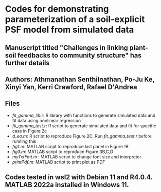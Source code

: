 # Codes for demonstrating parameterization of a soil-explicit PSF model from simulated data
## Manuscript titled "Challenges in linking plant-soil feedbacks to community structure" has further details
## Authors: Athmanathan Senthilnathan, Po-Ju Ke, Xinyi Yan, Kerri Crawford, Rafael D'Andrea

## Files
* *fit_gamma_lib.r*: R library with functions to generate simulated data and fit data using nonlinear regression
* *fit_gamma_test.r*: R script to generate simulated data and fit for specific case in Figure 2c
* *d_eq.m*: R script to reproduce Figure 2C. Run *fit_gamma_test.r* before running this
* *fig1.m*: MATLAB script to reproduce last panel in Figure 1B 
* *fig3.m*: MATLAB script to reproduce Figure 3B,C,D 
* *myTxtFmt.m* : MATLAB script to change font size and interpreter
* *printPdf.m*: MATLAB script to print plot as PDF

## Codes tested in wsl2 with Debian 11 and R4.0.4. MATLAB 2022a installed in Windows 11.

